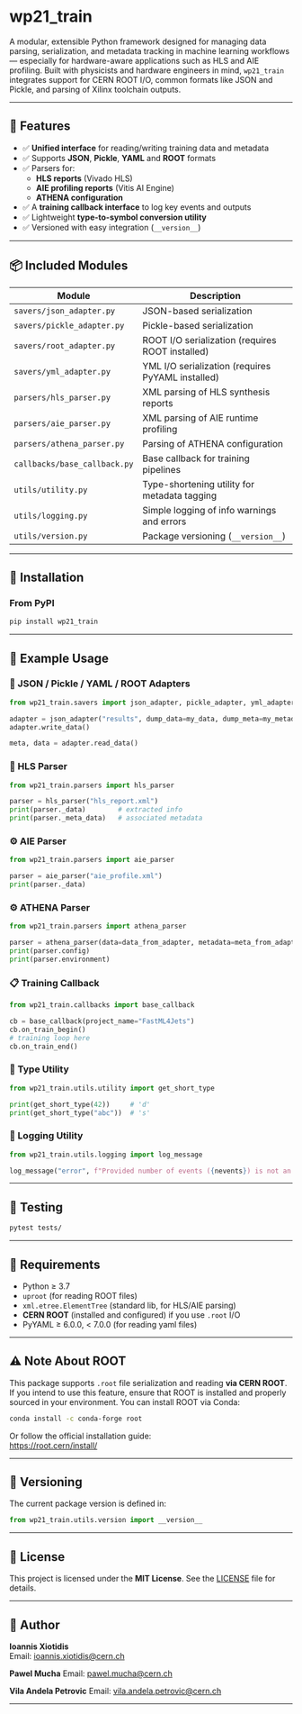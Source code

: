 # wp21_train

A modular, extensible Python framework designed for managing data parsing, serialization, and metadata tracking in machine learning workflows — especially for hardware-aware applications such as HLS and AIE profiling. Built with physicists and hardware engineers in mind, `wp21_train` integrates support for CERN ROOT I/O, common formats like JSON and Pickle, and parsing of Xilinx toolchain outputs.

---

## 🚀 Features

- ✅ **Unified interface** for reading/writing training data and metadata  
- ✅ Supports **JSON**, **Pickle**, **YAML** and **ROOT** formats  
- ✅ Parsers for:
  - **HLS reports** (Vivado HLS)
  - **AIE profiling reports** (Vitis AI Engine)
  - **ATHENA configuration**
- ✅ A **training callback interface** to log key events and outputs  
- ✅ Lightweight **type-to-symbol conversion utility**  
- ✅ Versioned with easy integration (`__version__`)

---

## 📦 Included Modules

| Module                         | Description                                          |
|--------------------------------|------------------------------------------------------|
| `savers/json_adapter.py`       | JSON-based serialization                             |
| `savers/pickle_adapter.py`     | Pickle-based serialization                           |
| `savers/root_adapter.py`       | ROOT I/O serialization (requires ROOT installed)     |
| `savers/yml_adapter.py `       | YML I/O serialization (requires PyYAML installed)    |
| `parsers/hls_parser.py`        | XML parsing of HLS synthesis reports                 |
| `parsers/aie_parser.py`        | XML parsing of AIE runtime profiling                 |
| `parsers/athena_parser.py`     | Parsing of ATHENA configuration                      |
| `callbacks/base_callback.py`   | Base callback for training pipelines                 |
| `utils/utility.py`             | Type-shortening utility for metadata tagging         |
| `utils/logging.py`             | Simple logging of info warnings and errors           |
| `utils/version.py`             | Package versioning (`__version__`)                   |

---

## 🔧 Installation

### From PyPI

```bash
pip install wp21_train
```

---

## 📁 Example Usage

### 🔄 JSON / Pickle / YAML / ROOT Adapters

```python
from wp21_train.savers import json_adapter, pickle_adapter, yml_adapter, root_adapter

adapter = json_adapter("results", dump_data=my_data, dump_meta=my_metadata)
adapter.write_data()

meta, data = adapter.read_data()
```

### 🧠 HLS Parser

```python
from wp21_train.parsers import hls_parser

parser = hls_parser("hls_report.xml")
print(parser._data)        # extracted info
print(parser._meta_data)   # associated metadata
```

### ⚙️ AIE Parser

```python
from wp21_train.parsers import aie_parser

parser = aie_parser("aie_profile.xml")
print(parser._data)
```

### ⚙️ ATHENA Parser

```python
from wp21_train.parsers import athena_parser

parser = athena_parser(data=data_from_adapter, metadata=meta_from_adapter, nevents=10000)
print(parser.config)
print(parser.environment)
```

### 📋 Training Callback

```python
from wp21_train.callbacks import base_callback

cb = base_callback(project_name="FastML4Jets")
cb.on_train_begin()
# training loop here
cb.on_train_end()
```

### 🧬 Type Utility

```python
from wp21_train.utils.utility import get_short_type

print(get_short_type(42))     # 'd'
print(get_short_type("abc"))  # 's'
```

### 🧬 Logging Utility

```python
from wp21_train.utils.logging import log_message

log_message("error", f"Provided number of events ({nevents}) is not an integer.")
```

---

## 🧪 Testing

```bash
pytest tests/
```

---

## 📜 Requirements

- Python ≥ 3.7  
- `uproot` (for reading ROOT files)  
- `xml.etree.ElementTree` (standard lib, for HLS/AIE parsing)  
- **CERN ROOT** (installed and configured) if you use `.root` I/O
- PyYAML ≥ 6.0.0, < 7.0.0 (for reading yaml files)

---

## ⚠️ Note About ROOT

This package supports `.root` file serialization and reading **via CERN ROOT**. If you intend to use this feature, ensure that ROOT is installed and properly sourced in your environment. You can install ROOT via Conda:

```bash
conda install -c conda-forge root
```

Or follow the official installation guide:  
https://root.cern/install/

---

## 🧠 Versioning

The current package version is defined in:

```python
from wp21_train.utils.version import __version__
```

---

## 🔖 License

This project is licensed under the **MIT License**. See the [LICENSE](LICENSE) file for details.

---

## 👤 Author

**Ioannis Xiotidis**  
Email: [ioannis.xiotidis@cern.ch](mailto:ioannis.xiotidis@cern.ch)

**Pawel Mucha**
Email: [pawel.mucha@cern.ch](mailto:pawel.mucha@cern.ch)

**Vila Andela Petrovic**
Email: [vila.andela.petrovic@cern.ch](mailto:vila.andela.petrovic@cern.ch)

---